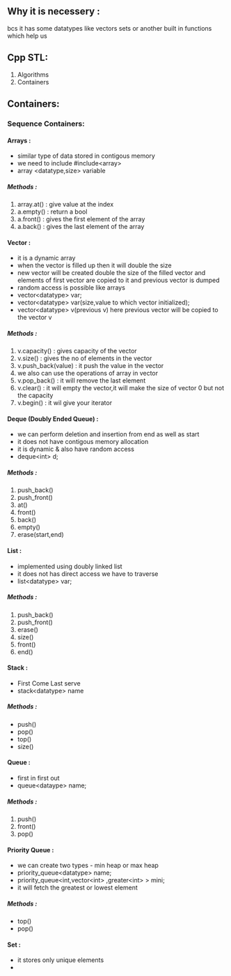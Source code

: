 ## Why it is necessery :
bcs it has some datatypes like vectors sets or another built in functions which help us
## Cpp STL:
1. Algorithms
2. Containers
## Containers:
### Sequence Containers:
#### Arrays :
- similar type of data stored in contigous memory 
- we need to include \#include\<array\>
- array \<datatype,size\> variable 
##### Methods :
1. array.at() : give value at the index
2. a.empty() : return a bool 
3. a.front() : gives the first element of the array
4. a.back() : gives the last element of the array

#### Vector :
- it is a dynamic array
- when the vector is filled up then it will double the size
- new vector will be created double the size of the filled vector and elements of first vector are copied to it and previous vector is dumped
- random access is possible like arrays
- vector\<datatype\> var;
- vector\<datatype\> var(size,value to which vector initialized);
- vector\<datatype\> v(previous v) here previous vector will be copied to the vector v
##### Methods :
1. v.capacity() : gives capacity of the vector
2. v.size() : gives the no of elements in the vector
3. v.push_back(value) : it push the value in the vector
4. we also can use the operations of array in vector
5. v.pop_back() : it will remove the last element
6. v.clear() : it will empty the vector,it will make the size of vector 0 but not the capacity
7. v.begin() : it wil give your iterator

#### Deque (Doubly Ended Queue) :
- we can perform deletion and insertion from end as well as start
- it does not have contigous memory allocation
- it is dynamic & also have random access
- deque\<int\> d;
##### Methods :
1. push_back()
2. push_front()
3. at()
4. front()
5. back()
6. empty()
7. erase(start,end)

#### List :
- implemented using doubly linked list
- it does not has direct access  we have to traverse
- list\<datatype\> var;
##### Methods :
1. push_back()
2. push_front()
3. erase()
4. size()
5. front()
6. end()

#### Stack :
- First Come Last serve
- stack\<datatype\> name
##### Methods : 
- push()
- pop()
- top()
- size()

#### Queue :
- first in first out
- queue\<dataype\> name;
##### Methods :
1. push()
2. front()
3. pop()

#### Priority Queue :
- we can create two types - min heap or max heap
- priority_queue\<datatype\> name;
- priority_queue\<int,vector\<int\> ,greater\<int\> \> mini;
- it will fetch the greatest or lowest element
##### Methods :
- top()
- pop()


#### Set :
- it stores only unique elements
- 
